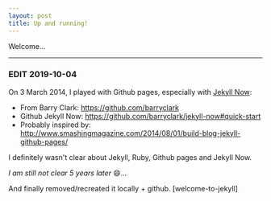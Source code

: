 ```yaml
---
layout: post
title: Up and running!
---
```


Welcome...

---
### EDIT 2019-10-04

On 3 March 2014, I played with Github pages, especially with [Jekyll Now](<https://github.com/barryclark/jekyll-now> "Jekyll Now"):
 * From Barry Clark: <https://github.com/barryclark>
 * Github Jekyll Now: <https://github.com/barryclark/jekyll-now#quick-start>
 * Probably inspired by: <http://www.smashingmagazine.com/2014/08/01/build-blog-jekyll-github-pages/>

I definitely wasn't clear about Jekyll, Ruby, Github pages and Jekyll Now.

*I am still not clear 5 years later* :smile:...

And finally removed/recreated it locally + github. [welcome-to-jekyll]

